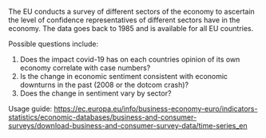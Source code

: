 The EU conducts a survey of different sectors of the economy to ascertain the level of confidence 
representatives of different sectors have in the economy. The data goes back to 1985 and is available for all EU countries.

Possible questions include:
1) Does the impact covid-19 has on each countries opinion of its own economy correlate with case numbers?
2) Is the change in economic sentiment consistent with economic downturns in the past (2008 or the dotcom crash)?
3) Does the change in sentiment vary by sector?

Usage guide: https://ec.europa.eu/info/business-economy-euro/indicators-statistics/economic-databases/business-and-consumer-surveys/download-business-and-consumer-survey-data/time-series_en

